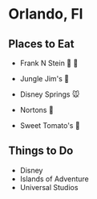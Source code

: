# Orlando, Fl
## Places to Eat

- Frank N Stein :beer: :hotdog:
- Jungle Jim's :hamburger:
- Disney Springs :mouse:

- Nortons :hamburger:

- Sweet Tomato's :tomato:

## Things to Do

- Disney
- Islands of Adventure
- Universal Studios
